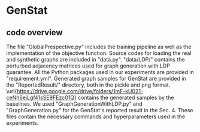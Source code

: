 # GenStat
## code overview
The file "GlobalPrespective.py" includes the training pipeline as well as the implementation of  the objective function. Source codes for loading the real and synthetic graphs are included in "data.py". 
"data/LDP/" contains the perturbed adjacency matrices used for graph generation with LDP guarantee. All the Python packages used in our experiments are provided in "requirement.yml".
Generated graph samples for GenStat are provided in the "ReportedResult/" directory, both in the pickle and png format. \url{https://drive.google.com/drive/folders/1mF-kU021-ceNh6ejLgf41sSE9FEzc01Q} contains the generated samples by the baselines. 
We used "GraphGenerationWithLDP.py" and "GraphGeneration.py" for the GenStat's reported result in the Sec. 4. These files contain the necessary commands and hyperparameters used in the experiments.
